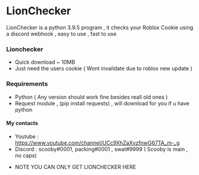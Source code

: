 # LionChecker
LionChecker is a python 3.9.5 program , it checks your Roblox Cookie using a discord webhook , easy to use , fast to use
### Lionchecker
- Quick download ~ 10MB
- Just need the users cookie ( Wont invaildate due to roblox new update ) 
### Requirements
- Python ( Any version should work fine besides reall old ones ) 
- Request module , (pip install requests) , will download for you if u have python 
#### My contacts 
- Youtube : https://www.youtube.com/channel/UCc9XhZaXvzfnwG67TA_m-_g
- Discord : scooby#0001, packing#0001 , swat#9999 ( Scooby is main , no caps)
* NOTE YOU CAN ONLY GET LIONCHECKER HERE
